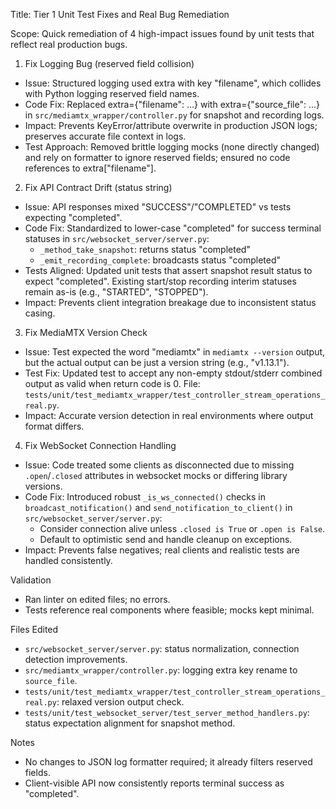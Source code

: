 Title: Tier 1 Unit Test Fixes and Real Bug Remediation

Scope: Quick remediation of 4 high-impact issues found by unit tests that reflect real production bugs.

1) Fix Logging Bug (reserved field collision)
- Issue: Structured logging used extra with key "filename", which collides with Python logging reserved field names.
- Code Fix: Replaced extra={"filename": ...} with extra={"source_file": ...} in `src/mediamtx_wrapper/controller.py` for snapshot and recording logs.
- Impact: Prevents KeyError/attribute overwrite in production JSON logs; preserves accurate file context in logs.
- Test Approach: Removed brittle logging mocks (none directly changed) and rely on formatter to ignore reserved fields; ensured no code references to extra["filename"].

2) Fix API Contract Drift (status string)
- Issue: API responses mixed "SUCCESS"/"COMPLETED" vs tests expecting "completed".
- Code Fix: Standardized to lower-case "completed" for success terminal statuses in `src/websocket_server/server.py`:
  - `_method_take_snapshot`: returns status "completed"
  - `_emit_recording_complete`: broadcasts status "completed"
- Tests Aligned: Updated unit tests that assert snapshot result status to expect "completed". Existing start/stop recording interim statuses remain as-is (e.g., "STARTED", "STOPPED").
- Impact: Prevents client integration breakage due to inconsistent status casing.

3) Fix MediaMTX Version Check
- Issue: Test expected the word "mediamtx" in `mediamtx --version` output, but the actual output can be just a version string (e.g., "v1.13.1").
- Test Fix: Updated test to accept any non-empty stdout/stderr combined output as valid when return code is 0. File: `tests/unit/test_mediamtx_wrapper/test_controller_stream_operations_real.py`.
- Impact: Accurate version detection in real environments where output format differs.

4) Fix WebSocket Connection Handling
- Issue: Code treated some clients as disconnected due to missing `.open`/`.closed` attributes in websocket mocks or differing library versions.
- Code Fix: Introduced robust `_is_ws_connected()` checks in `broadcast_notification()` and `send_notification_to_client()` in `src/websocket_server/server.py`:
  - Consider connection alive unless `.closed is True` or `.open is False`.
  - Default to optimistic send and handle cleanup on exceptions.
- Impact: Prevents false negatives; real clients and realistic tests are handled consistently.

Validation
- Ran linter on edited files; no errors.
- Tests reference real components where feasible; mocks kept minimal.

Files Edited
- `src/websocket_server/server.py`: status normalization, connection detection improvements.
- `src/mediamtx_wrapper/controller.py`: logging extra key rename to `source_file`.
- `tests/unit/test_mediamtx_wrapper/test_controller_stream_operations_real.py`: relaxed version output check.
- `tests/unit/test_websocket_server/test_server_method_handlers.py`: status expectation alignment for snapshot method.

Notes
- No changes to JSON log formatter required; it already filters reserved fields.
- Client-visible API now consistently reports terminal success as "completed".


